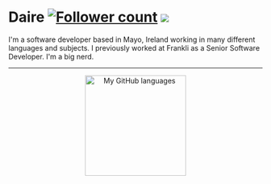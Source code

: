 <h1>
  <span>Daire</span>
  <a href="https://github.com/dairefinn?tab=followers"><img src="https://img.shields.io/github/followers/dairefinn.svg?style=social&label=Follow" alt="Follower count"/></a>
  <a href="https://github.com/dairefinn"><img src="https://visitor-badge.laobi.icu/badge?page_id=dairefinn.dairefinn"/></a>
</h1>

<p>I'm a software developer based in Mayo, Ireland working in many different languages and subjects. I previously worked at Frankli as a Senior Software Developer. I'm a big nerd.</p>

<hr/>
<div align="center">
  <!--    <img height=200 src="https://github-readme-streak-stats.herokuapp.com?user=dairefinn&theme=aura&hide_border=true&date_format=M%20j%5B%2C%20Y%5D" alt="My GitHub Streak" /> -->
  <img height=200 src="https://github-readme-stats.vercel.app/api/top-langs/?username=dairefinn&langs_count=10&hide_progress=true&theme=aura&hide_border=true" alt="My GitHub languages" />
  <!--   <div><img height=200 align="center" src="https://github-readme-stats.vercel.app/api?username=dairefinn&show_icons=true&theme=aura&hide_border=true" alt="My GitHub stats" /></div> -->
</div>
